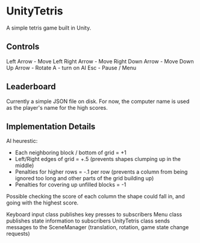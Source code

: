 UnityTetris
====================

A simple tetris game built in Unity.

Controls
--------

Left Arrow - Move Left
Right Arrow - Move Right
Down Arrow - Move Down
Up Arrow - Rotate
A - turn on AI
Esc - Pause / Menu

Leaderboard
--------
Currently a simple JSON file on disk. For now, the computer name is used as the player's name for the high scores.

Implementation Details
--------

AI heurestic:
 - Each neighboring block / bottom of grid = +1
 - Left/Right edges of grid = +.5 (prevents shapes clumping up in the middle)
 - Penalties for higher rows = -.1 per row (prevents a column from being ignored too long and other parts of the grid building up)
 - Penalties for covering up unfilled blocks = -1
 
Possible checking the score of each column the shape could fall in, and going with the highest score.

Keyboard input class publishes key presses to subscribers
Menu class publishes state information to subscribers
UnityTetris class sends messages to the SceneManager (translation, rotation, game state change requests)